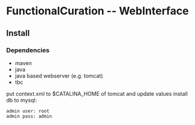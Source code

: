 # FunctionalCuration -- WebInterface

## Install

### Dependencies

* maven
* java
* java based webserver (e.g. tomcat)
* tbc

put context.xml to $CATALINA_HOME of tomcat and update values
install db to mysql:

    admin user: root
    admin pass: admin





